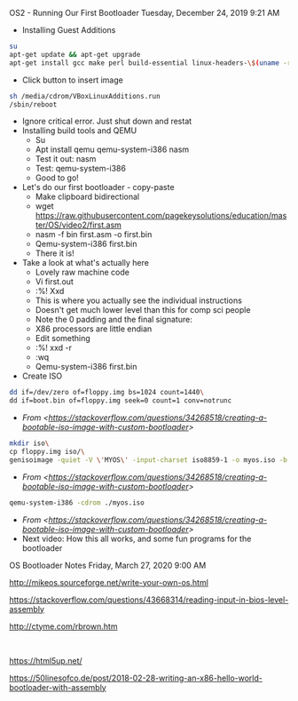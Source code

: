 OS2 - Running Our First Bootloader
Tuesday, December 24, 2019
9:21 AM

-   Installing Guest Additions

```bash
su
apt-get update && apt-get upgrade
apt-get install gcc make perl build-essential linux-headers-\$(uname -r)
```

-   Click button to insert image
```bash
sh /media/cdrom/VBoxLinuxAdditions.run
/sbin/reboot
```

-   Ignore critical error. Just shut down and restat
-   Installing build tools and QEMU
    -   Su
    -   Apt install qemu qemu-system-i386 nasm
    -   Test it out: nasm
    -   Test: qemu-system-i386
    -   Good to go!
-   Let\'s do our first bootloader - copy-paste
    -   Make clipboard bidirectional
    -   wget <https://raw.githubusercontent.com/pagekeysolutions/education/master/OS/video2/first.asm>
    -   nasm -f bin first.asm -o first.bin
    -   Qemu-system-i386 first.bin
    -   There it is!
-   Take a look at what\'s actually here
    -   Lovely raw machine code
    -   Vi first.out
    -   :%! Xxd
    -   This is where you actually see the individual instructions
    -   Doesn\'t get much lower level than this for comp sci people
    -   Note the 0 padding and the final signature:
    -   X86 processors are little endian
    -   Edit something
    -   :%! xxd -r
    -   :wq
    -   Qemu-system-i386 first.bin
-   Create ISO
```bash
dd if=/dev/zero of=floppy.img bs=1024 count=1440\
dd if=boot.bin of=floppy.img seek=0 count=1 conv=notrunc
```
- *From \<<https://stackoverflow.com/questions/34268518/creating-a-bootable-iso-image-with-custom-bootloader>\>*
```bash
mkdir iso\
cp floppy.img iso/\
genisoimage -quiet -V \'MYOS\' -input-charset iso8859-1 -o myos.iso -b floppy.img -hide floppy.img iso/
```
- *From \<<https://stackoverflow.com/questions/34268518/creating-a-bootable-iso-image-with-custom-bootloader>\>*
```bash
qemu-system-i386 -cdrom ./myos.iso
```
- *From \<<https://stackoverflow.com/questions/34268518/creating-a-bootable-iso-image-with-custom-bootloader>\>*
-   Next video: How this all works, and some fun programs for the bootloader


OS Bootloader Notes
Friday, March 27, 2020
9:00 AM

<http://mikeos.sourceforge.net/write-your-own-os.html>

<https://stackoverflow.com/questions/43668314/reading-input-in-bios-level-assembly>

<http://ctyme.com/rbrown.htm>

 

<https://html5up.net/>

<https://50linesofco.de/post/2018-02-28-writing-an-x86-hello-world-bootloader-with-assembly>

 
